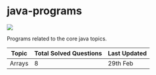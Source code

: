 # java-programs
<img src="https://ziadoua.github.io/m3-Markdown-Badges/badges/Java/java2.svg">

Programs related to the core java topics.

| Topic                                        | Total Solved Questions | Last Updated |
|----------------------------------------------|------------------------| -------------|
| Arrays                                       | 8                      | 29th Feb


